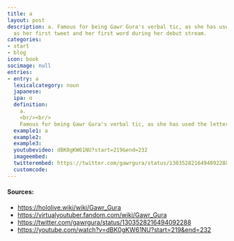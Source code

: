 ```yaml
---
title: a
layout: post
description: a. Famous for being Gawr Gura's verbal tic, as she has used the letter
  as her first tweet and her first word during her debut stream.
categories:
- start
- blog
icon: book
socimage: null
entries:
- entry: a
  lexicalcategory: noun
  japanese: 
  ipa: ɑ
  definition: 
    a.
    <br/><br/>
    Famous for being Gawr Gura's verbal tic, as she has used the letter as her first tweet and her first word during her debut stream.
  example1: a
  example2: 
  example3: 
  youtubevideo: dBK0gKW61NU?start=219&end=232
  imageembed: 
  twitterembed: https://twitter.com/gawrgura/status/1303528216494092288
  customcode: 
---
```


#### Sources:
- <https://hololive.wiki/wiki/Gawr_Gura>
- <https://virtualyoutuber.fandom.com/wiki/Gawr_Gura>
- <https://twitter.com/gawrgura/status/1303528216494092288>
- <https://youtube.com/watch?v=dBK0gKW61NU?start=219&end=232>

